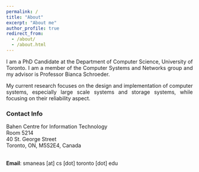```yaml
---
permalink: /
title: "About"
excerpt: "About me"
author_profile: true
redirect_from: 
  - /about/
  - /about.html
---
```


<p style="text-align: justify">I am a PhD Candidate at the Department of Computer Science, University of Toronto. I am a member of the Computer Systems and Networks group and my advisor is Professor Bianca Schroeder.</p>

<p style="text-align: justify">My current research focuses on the design and implementation of computer systems, especially large scale systems and storage systems, while focusing on their reliability aspect.</p>

<h3>Contact Info</h3>
Bahen Centre for Information Technology</br>
Room 5214</br>
40 St. George Street</br>
Toronto, ON, M5S2E4, Canada</br></br>

<b>Email</b>: smaneas [at] cs [dot] toronto [dot] edu
